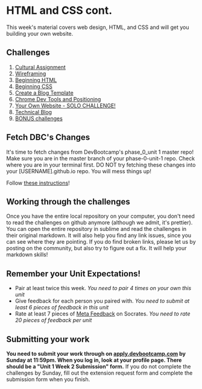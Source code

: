 # HTML and CSS cont.

<!-- Please do not start week 2. We will release it with changes at least by the Friday before week 2 begins. -->

This week's material covers web design, HTML, and CSS and will get you building your own website.
<!-- maybe include more here -->


## Challenges
1. [Cultural Assignment](1-cultural-assignment.md)
2. [Wireframing](2-wireframing)
3. [Beginning HTML](3-beginning-html)
4. [Beginning CSS](4-beginning-css)
5. [Create a Blog Template](5-blog-template)
6. [Chrome Dev Tools and Positioning](6-chrome-devtools)
7. [Your Own Website - SOLO CHALLENGE!](7-your-website-solo-challenge)
8. [Technical Blog](8-technical-blog.md)
9. [BONUS challenges](9-BONUS-challenges)


## Fetch DBC's Changes
It's time to fetch changes from DevBootcamp's phase_0_unit 1 master repo! Make sure you are in the master branch of your phase-0-unit-1 repo. Check where you are in your terminal first. DO NOT try fetching these changes into your [USERNAME].github.io repo. You will mess things up!

Follow [these instructions](https://github.com/Devbootcamp/phase-0-handbook/blob/master/fetching-changes.md)!

## Working through the challenges
Once you have the entire local repository on your computer, you don't need to read the challenges on github anymore (although we admit, it's prettier). You can open the entire repository in sublime and read the challenges in their original markdown. It will also help you find any link issues, since you can see where they are pointing. If you do find broken links, please let us by posting on the community, but also try to figure out a fix. It will help your markdown skills!

## Remember your Unit Expectations!
- Pair at least twice this week.  *You need to pair 4 times on your own this unit*
- Give feedback for each person you paired with. *You need to submit at least 6 pieces of feedback in this unit*
- Rate at least 7 pieces of [Meta Feedback](https://socrates.devbootcamp.com/feedback) on Socrates. *You need to rate 20 pieces of feedback per unit*

## Submitting your work

**You need to submit your work through on [apply.devbootcamp.com](http://apply.devbootcamp.com) by Sunday at 11:59pm. When you log in, look at your profile page. There should be a "Unit 1 Week 2 Submission" form.** If you do not complete the challenges by Sunday, fill out the extension request form and complete the submission form when you finish.



